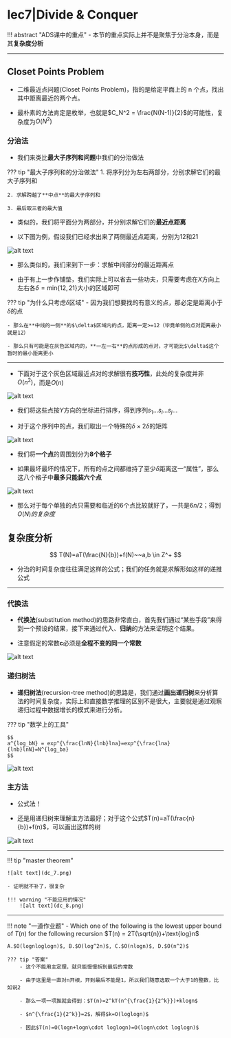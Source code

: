 # lec7|Divide & Conquer

!!! abstract "ADS课中的重点"
    - 本节的重点实际上并不是聚焦于分治本身，而是其**复杂度分析**


---

## Closet Points Problem

- 二维最近点问题(Closet Points Problem)，指的是给定平面上的 n 个点，找出其中距离最近的两个点。

- 最朴素的方法肯定是枚举，也就是$C_N^2 = \frac{N(N-1)}{2}$的可能性，复杂度为$O(N^2)$

### 分治法

- 我们来类比**最大子序列和问题**中我们的分治做法

??? tip "最大子序列和的分治做法"
    1. 将序列分为左右两部分，分别求解它们的最大子序列和
    
    2. 求解跨越了**中点**的最大子序列和

    3. 最后取三者的最大值

- 类似的，我们将平面分为两部分，并分别求解它们的**最近点距离**

- 以下图为例，假设我们已经求出来了两侧最近点距离，分别为12和21

![alt text](dc_1.png)

- 那么类似的，我们来到下一步：求解中间部分的最近距离点

- 由于有上一步作铺垫，我们实际上可以省去一些功夫，只需要考虑在$X$方向上左右各$\delta=\text{min}\{12,21\}$大小的区域即可

??? tip "为什么只考虑$\delta$区域"
    - 因为我们想要找的有意义的点，那必定是距离小于$\delta$的点

    - 那么在**中线的一侧**的$\delta$区域内的点，距离一定>=12（毕竟单侧的点对距离最小就是12）

    - 那么只有可能是在灰色区域内的，**一左一右**的点形成的点对，才可能比$\delta$这个暂时的最小距离更小

---

- 下面对于这个灰色区域最近点对的求解很有**技巧性**，此处的复杂度并非$O(n^2)$，而是$O(n)$

![alt text](dc_2.png)

- 我们将这些点按$Y$方向的坐标进行排序，得到序列$s_1...s_i...s_j...$

- 对于这个序列中的点，我们取出一个特殊的$\delta \times 2\delta$的矩阵

![alt text](dc_3.png)

- 我们将**一个点**的周围划分为**8个格子**

- 如果最坏最坏的情况下，所有的点之间都维持了至少$\delta$距离这一“属性”，那么这八个格子中**最多只能装六个点**

![alt text](dc_4.png)

- 那么对于每个单独的点只需要和临近的6个点比较就好了，一共是$6n/2$；得到$O(N)的复杂度$



## 复杂度分析

$$
T(N)=aT(\frac{N}{b})+f(N)~~a,b \in Z^+
$$

- 分治的时间复杂度往往满足这样的公式；我们的任务就是求解形如这样的递推公式

---

### 代换法

- **代换法**(substitution method)的思路非常直白，首先我们通过“某些手段”来得到一个预设的结果，接下来通过代入、**归纳**的方法来证明这个结果。

- 注意假定的常数**c**必须是**全程不变的同一个常数**

![alt text](dc_9.png)


### 递归树法

- **递归树法**(recursion-tree method)的思路是，我们通过**画出递归树**来分析算法的时间复杂度，实际上和直接数学推理的区别不是很大，主要就是通过观察递归过程中数据增长的模式来进行分析。

??? tip "数学上的工具"
    
    $$
    a^{log_bN} = exp^{\frac{lnN}{lnb}lna}=exp^{\frac{lna}{lnb}lnN}=N^{log_ba}
    $$

![alt text](dc_5.png)



### 主方法

- 公式法！

- 还是用递归树来理解主方法最好；对于这个公式$T(n)=aT(\frac{n}{b})+f(n)$，可以画出这样的树

![alt text](dc_6.png)

---

!!! tip "master theorem"
    
    ![alt text](dc_7.png)

    - 证明就不补了，很复杂

    !!! warning "不能应用的情况"
        ![alt text](dc_8.png)


---

!!! note "一道作业题"
    - Which one of the following is the lowest upper bound of $T(n)$ for the following recursion $T(n) = 2T(\sqrt{n})+\text{log}n$

    A.$O(lognloglogn)$, B.$O(log^2n)$, C.$O(nlogn)$, D.$O(n^2)$

    ??? tip "答案"
        - 这个不能用主定理，就只能慢慢拆到最后的常数

        - 由于这里是一直对n开根，开到最后不能是1，所以我们随意选取一个大于1的整数，比如说2

        - 那么一项一项推就会得到：$T(n)=2^kT(n^{\frac{1}{2^k}})+klogn$

        - $n^{\frac{1}{2^k}}=2$，解得$k=O(loglogn)$

        - 因此$T(n)=O(logn+logn\cdot loglogn)=O(logn\cdot loglogn)$





